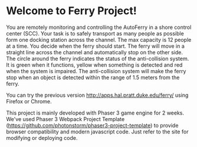 # Welcome to Ferry Project!

You are remotely monitoring and controlling the AutoFerry in a shore control center (SCC). Your task is to safely transport as many people as possible form one docking station across the channel. The max capacity is 12 people at a time. You decide when the ferry should start. The ferry will move in a straight line across the channel and automatically stop on the other side. The circle around the ferry indicates the status of the anti-collision system. It is green when it functions, yellow when something is detected and red when the system is impaired. The anti-collision system will make the ferry stop when an object is detected within the range of 1.5 meters from the ferry.

You can try the previous version http://apps.hal.pratt.duke.edu/ferry/ using Firefox or Chrome.

This project is mainly developed with Phaser 3 game engine for 2 weeks. We've used Phaser 3 Webpack Project Template (https://github.com/photonstorm/phaser3-project-template) to provide browser compatibility and modern javascript code. Just refer to the site for modifying or deploying code.